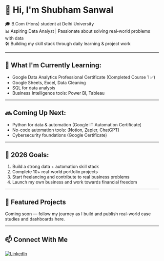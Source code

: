 # 👋 Hi, I'm Shubham Sanwal

🎓 B.Com (Hons) student at Delhi University  
📊 Aspiring Data Analyst | Passionate about solving real-world problems with data  
🛠️ Building my skill stack through daily learning & project work

---

## 🧠 What I'm Currently Learning:
- Google Data Analytics Professional Certificate (Completed Course 1 ✅)
- Google Sheets, Excel, Data Cleaning
- SQL for data analysis
- Business Intelligence tools: Power BI, Tableau

---

## 🔜 Coming Up Next:
- Python for data & automation (Google IT Automation Certificate)
- No-code automation tools: (Notion, Zapier, ChatGPT)
- Cybersecurity foundations (Google Certificate)

---

## 🎯 2026 Goals:
1. Build a strong data + automation skill stack  
2. Complete 10+ real-world portfolio projects  
3. Start freelancing and contribute to real business problems  
4. Launch my own business and work towards financial freedom

---

## 📂 Featured Projects
Coming soon — follow my journey as I build and publish real-world case studies and dashboards here.

---

## 📫 Connect With Me

[![LinkedIn](https://img.shields.io/badge/LinkedIn-blue?style=flat&logo=linkedin)](https://linkedin.com/in/your-link-here)

